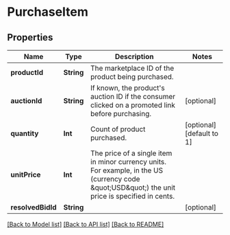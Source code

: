 # PurchaseItem

## Properties
Name | Type | Description | Notes
------------ | ------------- | ------------- | -------------
**productId** | **String** | The marketplace ID of the product being purchased. | 
**auctionId** | **String** | If known, the product&#39;s auction ID if the consumer clicked on a promoted link before purchasing. | [optional] 
**quantity** | **Int** | Count of product purchased. | [optional] [default to 1]
**unitPrice** | **Int** | The price of a single item in minor currency units. For example, in the US (currency code \&quot;USD\&quot;) the unit price is specified in cents. | 
**resolvedBidId** | **String** |  | [optional] 

[[Back to Model list]](../README.md#documentation-for-models) [[Back to API list]](../README.md#documentation-for-api-endpoints) [[Back to README]](../README.md)


